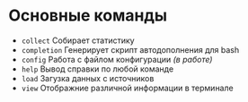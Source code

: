 # Основные команды

* `collect`     Собирает статистику
* `completion`  Генерирует скрипт автодополнения для bash
* `config`      Работа с файлом конфигурации _(в работе)_
* `help`        Вывод справки по любой команде
* `load`        Загузка данных с источников
* `view`        Отображние различной информации в терминале